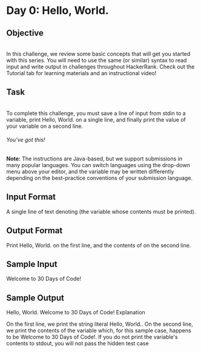 <h1>Day 0: Hello, World.</h1>


<h2>Objective</h2> <br>
In this challenge, we review some basic concepts that will get you started with this series. You will need to use the same (or similar) syntax to read input and write output in challenges throughout HackerRank. Check out the Tutorial tab for learning materials and an instructional video!

<h2>Task</h2> <br>
To complete this challenge, you must save a line of input from stdin to a variable, <span style = "background-color: &#x1F34F;">print Hello, World.</span> on a single line, and finally print the value of your variable on a second line.<br>

<h6>You've got this!</h6>
<b>Note:</b> The instructions are Java-based, but we support submissions in many popular languages. You can switch languages using the drop-down menu above your editor, and the  variable may be written differently depending on the best-practice conventions of your submission language.

<h2>Input Format</h2>

A single line of text denoting  (the variable whose contents must be printed).

<h2>Output Format</h2>

Print Hello, World. on the first line, and the contents of  on the second line.

<h2>Sample Input</h2>

Welcome to 30 Days of Code!
<h2>Sample Output</h2>

Hello, World. 
Welcome to 30 Days of Code!
Explanation

On the first line, we print the string literal Hello, World.. On the second line, we print the contents of the  variable which, for this sample case, happens to be Welcome to 30 Days of Code!. If you do not print the variable's contents to stdout, you will not pass the hidden test case
